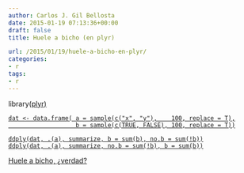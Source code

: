 ```yaml
---
author: Carlos J. Gil Bellosta
date: 2015-01-19 07:13:36+00:00
draft: false
title: Huele a bicho (en plyr)

url: /2015/01/19/huele-a-bicho-en-plyr/
categories:
- r
tags:
- r
---
```


library(<a href="http://inside-r.org/packages/cran/plyr">plyr)

    dat <- data.frame( a = sample(c("x", "y"),    100, replace = T),
                       b = sample(c(TRUE, FALSE), 100, replace = T))

    ddply(dat, .(a), summarize, b = sum(b), no.b = sum(!b))
    ddply(dat, .(a), summarize, no.b = sum(!b), b = sum(b))



Huele a bicho, ¿verdad?
